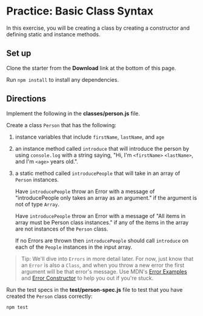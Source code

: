 # Practice: Basic Class Syntax

In this exercise, you will be creating a class by creating a constructor and
defining static and instance methods.

## Set up

Clone the starter from the **Download** link at the bottom of this page.

Run ```npm install``` to install any dependencies.

## Directions

Implement the following in the __classes/person.js__ file.

Create a class `Person` that has the following:

1. instance variables that include `firstName`, `lastName`, and `age`
2. an instance method called `introduce` that will introduce the person by using
   `console.log` with a string saying, "Hi, I'm `<firstName>` `<lastName>`, and
   I'm `<age>` years old.".
3. a static method called `introducePeople` that will take in an array of
   `Person` instances. 
   
   Have `introducePeople` throw an Error with a message of
   "introducePeople only takes an array as an argument." if the argument is not
   of type `Array`.
   
   Have `introducePeople` throw an Error with a message of
   "All items in array must be Person class instances." if any of the items in
   the array are not instances of the `Person` class.
   
   If no Errors are thrown then `introducePeople` should call `introduce` on 
   each of the `People` instances in the input array.

>Tip: We'll dive into `Errors` in more detail later. For now, just know that
 an `Error` is also a `Class`, and when you throw a new error the
 first argument will be that error's message. 
 Use MDN's [Error Examples][errExp] and [Error Constructor][errCon] 
 to help you out if you're stuck.
 
Run the test specs in the __test/person-spec.js__ file to test that you
have created the `Person` class correctly:

```shell
npm test
```

[errExp]:https://developer.mozilla.org/en-US/docs/Web/JavaScript/Reference/Global_Objects/Error#examples
[errCon]:https://developer.mozilla.org/en-US/docs/Web/JavaScript/Reference/Global_Objects/Error/Error